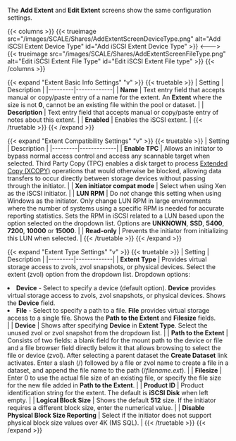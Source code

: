 &NewLine;

The **Add Extent** and **Edit Extent** screens show the same configuration settings.

{{< columns >}}
{{< trueimage src="/images/SCALE/Shares/AddExtentScreenDeviceType.png" alt="Add iSCSI Extent Device Type" id="Add iSCSI Extent Device Type" >}}
<--->
{{< trueimage src="/images/SCALE/Shares/AddExtentScreenFileType.png" alt="Edit iSCSI Extent File Type" id="Edit iSCSI Extent File type" >}}
{{< /columns >}}

{{< expand "Extent Basic Info Settings" "v" >}}
{{< truetable >}}
| Setting | Description |
|---------|-------------|
| **Name** | Text entry field that accepts manual or copy/paste entry of a name for the extent. An **Extent** where the size is not **0**, cannot be an existing file within the pool or dataset. |
| **Description** | Text entry field that accepts manual or copy/paste entry of notes about this extent. |
| **Enabled** | Enables the iSCSI extent. |
{{< /truetable >}}
{{< /expand >}}

{{< expand "Extent Compatibility Settings" "v" >}}
{{< truetable >}}
| Setting | Description |
|---------|-------------|
| **Enable TPC** | Allows an initiator to bypass normal access control and access any scannable target when selected. Third Party Copy (TPC) enables a disk target to process [Extended Copy (XCOPY)](https://www.t10.org/ftp/t10/document.99/99-143r1.pdf) operations that would otherwise be blocked, allowing data transfers to occur directly between storage devices without passing through the initiator. |
| **Xen initiator compat mode** | Select when using Xen as the iSCSI initiator. |
| **LUN RPM** | Do *not* change this setting when using Windows as the initiator. Only change LUN RPM in large environments where the number of systems using a specific RPM is needed for accurate reporting statistics. Sets the RPM in iSCSI related to a LUN based upon the option selected on the dropdown list. Options are **UNKNOWN**, **SSD**, **5400**, **7200**, **10000** or **15000**. |
| **Read-only** | Prevents the initiator from initializing this LUN when selected. |
{{< /truetable >}}
{{< /expand >}}

{{< expand "Extent Type Settings" "v" >}}
{{< truetable >}}
| Setting | Description |
|---------|-------------|
| **Extent Type** | Provides virtual storage access to zvols, zvol snapshots, or physical devices. Select the extent (zvol) option from the dropdown list. Dropdown options:<br><li>**Device** - Select to specify a device (default option). **Device** provides virtual storage access to zvols, zvol snapshots, or physical devices. Shows the **Device** field.<br><li>**File** - Select to specify a path to a file. **File** provides virtual storage access to a single file. Shows the **Path to the Extent** and **Filesize** fields. </li> |
| **Device** | Shows after specifying **Device** in **Extent Type**. Select the unused zvol or zvol snapshot from the dropdown list. |
| **Path to the Extent** | Consists of two fields: a blank field for the mount path to the device or file and a file browser field directly below it that allows browsing to select the file or device (zvol). After selecting a parent dataset the **Create Dataset** link activates. Enter a slash (/) followed by a file or zvol name to create a file in a dataset, and append the file name to the path (/*filename.ext*). |
| **Filesize** | Enter 0 to use the actual file size of an existing file, or specify the file size for the new file added in **Path to the Extent**. |
| **Product ID** | Product identification string for the extent. The default is **iSCSI Disk** when left empty. |
| **Logical Block Size** | Shows the default **512** size. If the initiator requires a different block size, enter the numerical value. |
| **Disable Physical Block Size Reporting** | Select if the initiator does not support physical block size values over 4K (MS SQL). |
{{< /truetable >}}
{{< /expand >}}
